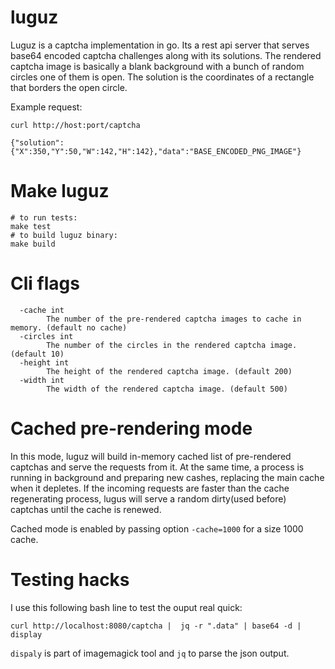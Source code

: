# luguz

Luguz is a captcha implementation in go. Its a rest api server that serves
base64 encoded captcha challenges along with its solutions. The rendered captcha
image is basically a blank background with a bunch of random circles one of them
is open. The solution is the coordinates of a rectangle that borders the open
circle.

Example request:

```
curl http://host:port/captcha 

{"solution":{"X":350,"Y":50,"W":142,"H":142},"data":"BASE_ENCODED_PNG_IMAGE"}
````

# Make luguz

```shell
# to run tests:
make test
# to build luguz binary:
make build
```

# Cli flags

```
  -cache int
        The number of the pre-rendered captcha images to cache in memory. (default no cache)
  -circles int
        The number of the circles in the rendered captcha image. (default 10)
  -height int
        The height of the rendered captcha image. (default 200)
  -width int
        The width of the rendered captcha image. (default 500)
```

# Cached pre-rendering mode

In this mode, luguz will build in-memory cached list of pre-rendered captchas and serve the requests from it.
At the same time, a process is running in background and preparing new cashes, replacing the main cache when it depletes. 
If the incoming requests are faster than the cache regenerating process, lugus will serve a random dirty(used before) captchas until the cache is renewed.

Cached mode is enabled by passing option ``-cache=1000`` for a size 1000 cache.

# Testing hacks

I use this following bash line to test the ouput real quick:

```
curl http://localhost:8080/captcha |  jq -r ".data" | base64 -d | display
```

`dispaly` is part of imagemagick tool and `jq` to parse the json output.